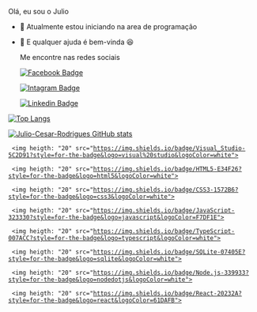 Olá, eu sou o Julio


- 🌱 Atualmente estou iniciando na area de programação 
- 👯 E qualquer ajuda é bem-vinda
  :satisfied:
  
  Me encontre nas redes sociais
  
  [![Facebook
  Badge](https://img.shields.io/badge/Facebook-1877F2?style=for-the-badge&logo=facebook&logoColor=whitee&link=https://www.facebook.com/julio.c.rodrigues.16)](https://www.facebook.com/julio.c.rodrigues.16)
  
    [![Intagram
  Badge](https://img.shields.io/badge/Instagram-E4405F?style=for-the-badge&logo=instagram&logoColor=white&link=https://www.instagram.com/jullio_czar/)](https://www.instagram.com/jullio_czar/)
  

   [![Linkedin
  Badge](https://img.shields.io/badge/Instagram-E4405F?style=for-the-badge&logo=instagram&logoColor=white&link=https://www.linkedin.com/in/julio-cesar-rodrigues-b7a798196/)](https://www.linkedin.com/in/julio-cesar-rodrigues-b7a798196//)


[![Top Langs](https://github-readme-stats.vercel.app/api/top-langs/?Julio-Cesar-Rodrigues=anuraghazra&layout=compact)](https://github.com/Julio-Cesar-Rodrigues/github-readme-stats)

[![Julio-Cesar-Rodrigues GitHub stats](https://github-readme-stats.vercel.app/api?username=Julio-Cesar-Rodrigues)](https://github.com/Julio-Cesar-Rodrigues/github-readme-stats)



<code> <img heigth: "20" src="https://img.shields.io/badge/Visual_Studio-5C2D91?style=for-the-badge&logo=visual%20studio&logoColor=white"></code>

<code> <img heigth: "20" src="https://img.shields.io/badge/HTML5-E34F26?style=for-the-badge&logo=html5&logoColor=white"></code>

<code> <img heigth: "20" src="https://img.shields.io/badge/CSS3-1572B6?style=for-the-badge&logo=css3&logoColor=white"></code>

<code> <img heigth: "20" src="https://img.shields.io/badge/JavaScript-323330?style=for-the-badge&logo=javascript&logoColor=F7DF1E"></code>

<code> <img heigth: "20" src="https://img.shields.io/badge/TypeScript-007ACC?style=for-the-badge&logo=typescript&logoColor=white"></code>

<code> <img heigth: "20" src="https://img.shields.io/badge/SQLite-07405E?style=for-the-badge&logo=sqlite&logoColor=white"></code>

<code> <img heigth: "20" src="https://img.shields.io/badge/Node.js-339933?style=for-the-badge&logo=nodedotjs&logoColor=white"></code>

<code> <img heigth: "20" src="https://img.shields.io/badge/React-20232A?style=for-the-badge&logo=react&logoColor=61DAFB"></code>
	


